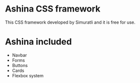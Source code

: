 # Ashina CSS framework

This CSS framework developed by Simuratli and it is free for use.

# Ashina included 

* Navbar
* Forms
* Buttons
* Cards
* Flexbox system